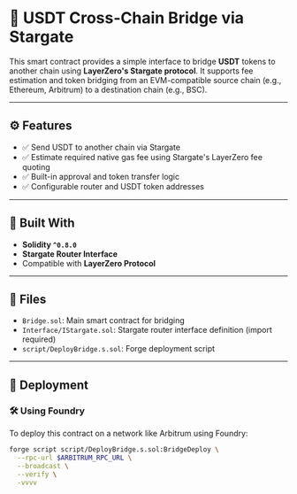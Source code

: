 # 🌉 USDT Cross-Chain Bridge via Stargate

This smart contract provides a simple interface to bridge **USDT** tokens to another chain using **LayerZero's Stargate protocol**. It supports fee estimation and token bridging from an EVM-compatible source chain (e.g., Ethereum, Arbitrum) to a destination chain (e.g., BSC).

---

## ⚙️ Features

- ✅ Send USDT to another chain via Stargate
- ✅ Estimate required native gas fee using Stargate's LayerZero fee quoting
- ✅ Built-in approval and token transfer logic
- ✅ Configurable router and USDT token addresses

---

## 🧱 Built With

- **Solidity `^0.8.0`**
- **Stargate Router Interface**
- Compatible with **LayerZero Protocol**

---

## 📁 Files

- `Bridge.sol`: Main smart contract for bridging
- `Interface/IStargate.sol`: Stargate router interface definition (import required)
- `script/DeployBridge.s.sol`: Forge deployment script

---

## 🔧 Deployment

### 🛠️ Using Foundry

To deploy this contract on a network like Arbitrum using Foundry:

```bash
forge script script/DeployBridge.s.sol:BridgeDeploy \
  --rpc-url $ARBITRUM_RPC_URL \
  --broadcast \
  --verify \
  -vvvv
